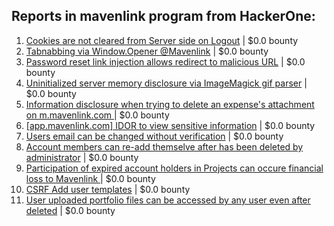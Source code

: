 ## Reports in mavenlink program from HackerOne:
1. [Cookies are not cleared from Server side on Logout](https://hackerone.com/reports/21172) | $0.0 bounty
2. [Tabnabbing via Window.Opener @Mavenlink](https://hackerone.com/reports/220737) | $0.0 bounty
3. [Password reset link injection allows redirect to malicious URL](https://hackerone.com/reports/281575) | $0.0 bounty
4. [Uninitialized server memory disclosure via ImageMagick gif parser](https://hackerone.com/reports/284155) | $0.0 bounty
5. [Information disclosure when trying to delete an expense's attachment on m.mavenlink.com  ](https://hackerone.com/reports/299334) | $0.0 bounty
6. [[app.mavenlink.com] IDOR to view sensitive information](https://hackerone.com/reports/283419) | $0.0 bounty
7. [Users email can be changed without verification](https://hackerone.com/reports/302731) | $0.0 bounty
8. [Account members can re-add themselve after has been deleted by administrator](https://hackerone.com/reports/300881) | $0.0 bounty
9. [Participation of expired account holders in Projects can occure financial loss to Mavenlink ](https://hackerone.com/reports/261221) | $0.0 bounty
10. [CSRF Add user templates](https://hackerone.com/reports/301919) | $0.0 bounty
11. [User uploaded portfolio files can be accessed by any user even after deleted](https://hackerone.com/reports/300179) | $0.0 bounty